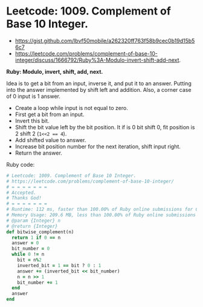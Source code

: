 # Leetcode: 1009. Complement of Base 10 Integer.

- https://gist.github.com/lbvf50mobile/a262320ff763f58b9cec0b19d15b56c7
- https://leetcode.com/problems/complement-of-base-10-integer/discuss/1666792/Ruby%3A-Modulo-invert-shift-add-next.

**Ruby: Modulo, invert, shift, add, next.**

Idea is to get a bit from an input, inverse it, and put it to an answer. Putting into the answer implemented by shift left and addition. Also, a corner case of 0 input is 1 answer.

- Create a loop while input is not equal to zero.
- First get a bit from an input.
- Invert this bit.
- Shift the bit value left by the bit position. It if is 0 bit shift 0, fit position is 2 shift 2 (`1<<2 == 4`).
- Add shifted value to answer.
- Increase bit position number for the next iteration, shift input right.
- Return the answer.

Ruby code:
```Ruby
# Leetcode: 1009. Complement of Base 10 Integer.
# https://leetcode.com/problems/complement-of-base-10-integer/
# = = = = = = =
# Accepted.
# Thanks God!
# = = = = = = =
# Runtime: 112 ms, faster than 100.00% of Ruby online submissions for Complement of Base 10 Integer.
# Memory Usage: 209.6 MB, less than 100.00% of Ruby online submissions for Complement of Base 10 Integer.
# @param {Integer} n
# @return {Integer}
def bitwise_complement(n)
  return 1 if 0 == n
  answer = 0
  bit_number = 0
  while 0 != n
    bit = n%2
    inverted_bit = 1 == bit ? 0 : 1
    answer += (inverted_bit << bit_number)
    n = n >> 1
    bit_number += 1
  end
  answer
end
```
